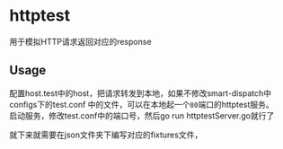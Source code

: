 # httptest

用于模拟HTTP请求返回对应的response

## Usage
配置host.test中的host，把请求转发到本地，如果不修改smart-dispatch中configs下的test.conf
中的文件，可以在本地起一个`80`端口的httptest服务。  
启动服务，修改test.conf中的端口号，然后go run httptestServer.go就行了

就下来就需要在json文件夹下编写对应的fixtures文件，
